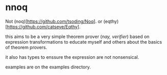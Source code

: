 # nnoq
Not (noq)[https://github.com/tsoding/Noq]. or (eqthy)[https://github.com/catseye/Eqthy].

this aims to be a very simple theorem prover (_nay, verifier_) based on expression transformations to educate myself and others about the basics of theorem provers.

it also has types to enssure the expression are not nonsensical.

examples are on the examples directory.
